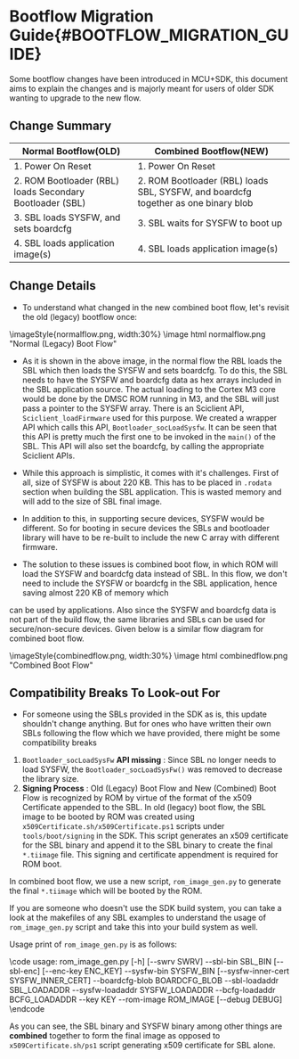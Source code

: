 # Bootflow Migration Guide{#BOOTFLOW_MIGRATION_GUIDE}

Some bootflow changes have been introduced in MCU+SDK, this document aims to explain
the changes and is majorly meant for users of older SDK wanting to upgrade to the
new flow.

## Change Summary

Normal Bootflow(OLD)                                     |Combined Bootflow(NEW)
---------------------------------------------------------|-----------------------------------------------------------------------------------
1. Power On Reset                                        | 1. Power On Reset
2. ROM Bootloader (RBL) loads Secondary Bootloader (SBL) | 2. ROM Bootloader (RBL) loads SBL, SYSFW, and boardcfg together as one binary blob
3. SBL loads SYSFW, and sets boardcfg                    | 3. SBL waits for SYSFW to boot up
4. SBL loads application image(s)                        | 4. SBL loads application image(s)

## Change Details

- To understand what changed in the new combined boot flow, let's revisit the old (legacy) bootflow once:

\imageStyle{normalflow.png, width:30%}
\image html normalflow.png "Normal (Legacy) Boot Flow"

- As it is shown in the above image, in the normal flow the RBL loads the SBL which
then loads the SYSFW and sets boardcfg. To do this, the SBL needs to have the SYSFW
and boardcfg data as hex arrays included in the SBL application source. The actual
loading to the Cortex M3 core would be done by the DMSC ROM running in M3, and the
SBL will just pass a pointer to the SYSFW array. There is an Sciclient API,
`Sciclient_loadFirmware` used for this purpose. We created a wrapper API which calls
this API, `Bootloader_socLoadSysfw`. It can be seen that this API is pretty much the
first one to be invoked in the `main()` of the SBL. This API will also set the boardcfg,
by calling the appropriate Sciclient APIs.

- While this approach is simplistic, it comes with it's challenges. First of all,
size of SYSFW is about 220 KB. This has to be placed in `.rodata` section when
building the SBL application. This is wasted memory and will add to the size of
SBL final image.

- In addition to this, in supporting secure devices, SYSFW would be different.
So for booting in secure devices the SBLs and bootloader library will have to be
re-built to include the new C array with different firmware.

- The solution to these issues is combined boot flow, in which ROM will load the
SYSFW and boardcfg data instead of SBL. In this flow, we don't need to include the
SYSFW or boardcfg in the SBL application, hence saving almost 220 KB of memory which

can be used by applications. Also since the SYSFW and boardcfg data is not part of
the build flow, the same libraries and SBLs can be used for secure/non-secure devices.
Given below is a similar flow diagram for combined boot flow.

\imageStyle{combinedflow.png, width:30%}
\image html combinedflow.png "Combined Boot Flow"

## Compatibility Breaks To Look-out For

- For someone using the SBLs provided in the SDK as is, this update shouldn't change
anything. But for ones who have written their own SBLs following the flow which
we have provided, there might be some compatibility breaks

1. `Bootloader_socLoadSysFw` __API missing__ : Since SBL no longer needs to load
SYSFW, the `Bootloader_socLoadSysFw()` was removed to decrease the library size.
2. __Signing Process__ : Old (Legacy) Boot Flow and New (Combined) Boot Flow is
recognized by ROM by virtue of the format of the x509 Certificate appended to the SBL.
In old (legacy) boot flow, the SBL image to be booted by ROM was created using
`x509Certificate.sh/x509Certificate.ps1` scripts under `tools/boot/signing` in
the SDK. This script generates an x509 certificate for the SBL binary and append
it to the SBL binary to create the final `*.tiimage` file. This signing and
certificate appendment is required for ROM boot.

In combined boot flow, we use a new script, `rom_image_gen.py` to generate the
final `*.tiimage` which will be booted by the ROM.

If you are someone who doesn't use the SDK build system, you can take a look at the
makefiles of any SBL examples to understand the usage of `rom_image_gen.py` script
and take this into your build system as well.

Usage print of `rom_image_gen.py` is as follows:

\code
usage: rom_image_gen.py [-h] [--swrv SWRV] --sbl-bin SBL_BIN [--sbl-enc] [--enc-key ENC_KEY] --sysfw-bin SYSFW_BIN [--sysfw-inner-cert SYSFW_INNER_CERT] --boardcfg-blob BOARDCFG_BLOB --sbl-loadaddr SBL_LOADADDR --sysfw-loadaddr SYSFW_LOADADDR --bcfg-loadaddr BCFG_LOADADDR --key KEY --rom-image ROM_IMAGE [--debug DEBUG]
\endcode

As you can see, the SBL binary and SYSFW binary among other things are __combined__ together to form the final image as opposed to `x509Certificate.sh/ps1` script generating x509 certificate for SBL alone.
